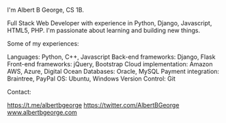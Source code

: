 I'm Albert B George, CS 1B.

Full Stack Web Developer with experience in Python, Django, Javascript, HTML5, PHP. I'm passionate about learning and building new things.

Some of my experiences:


Languages: Python, C++, Javascript
Back-end frameworks: Django, Flask
Front-end frameworks: jQuery, Bootstrap
Cloud implementation: Amazon AWS, Azure, Digital Ocean
Databases: Oracle, MySQL
Payment integration: Braintree, PayPal
OS: Ubuntu, Windows
Version Control: Git

Contact:

https://t.me/albertbgeorge
https://twitter.com/AlbertBGeorge
www.albertbgeorge.com